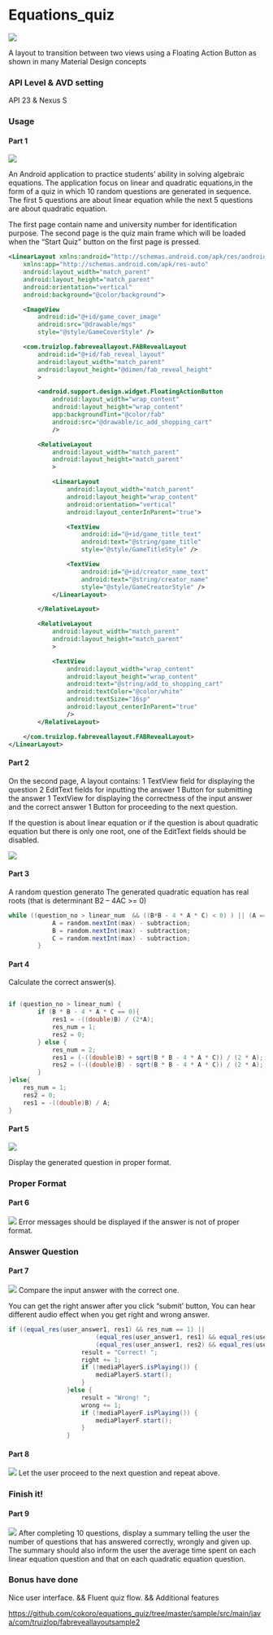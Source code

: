# Equations_quiz 
<img src="https://cl.ly/253C1R0I391q/Image%202017-11-06%20at%205.08.28%20%E4%B8%8B%E5%8D%88.png" />

A layout to transition between two views using a Floating Action Button as shown in many Material Design concepts

### API Level & AVD setting  

API 23 & Nexus S

### Usage
#### Part 1
<img src="https://cl.ly/2v260F2M2337/Screen%20Recording%202017-11-06%20at%2005.09%20%E4%B8%8B%E5%8D%88.gif">
</img>

An Android application to practice students’ ability in solving algebraic equations. The application focus on linear and quadratic equations,in the form of a quiz in which 10 random questions are generated in sequence. The first 5 questions are about linear equation while the next 5 questions are about quadratic equation. 

The first page contain name and university number for identification purpose. The second page is the quiz main frame
which will be loaded when the “Start Quiz” button on the first page is pressed.

``` xml
<LinearLayout xmlns:android="http://schemas.android.com/apk/res/android"
    xmlns:app="http://schemas.android.com/apk/res-auto"
    android:layout_width="match_parent"
    android:layout_height="match_parent"
    android:orientation="vertical"
    android:background="@color/background">

    <ImageView
        android:id="@+id/game_cover_image"
        android:src="@drawable/mgs"
        style="@style/GameCoverStyle" />

    <com.truizlop.fabreveallayout.FABRevealLayout
        android:id="@+id/fab_reveal_layout"
        android:layout_width="match_parent"
        android:layout_height="@dimen/fab_reveal_height"
        >

        <android.support.design.widget.FloatingActionButton
            android:layout_width="wrap_content"
            android:layout_height="wrap_content"
            app:backgroundTint="@color/fab"
            android:src="@drawable/ic_add_shopping_cart"
            />

        <RelativeLayout
            android:layout_width="match_parent"
            android:layout_height="match_parent"
            >

            <LinearLayout
                android:layout_width="match_parent"
                android:layout_height="wrap_content"
                android:orientation="vertical"
                android:layout_centerInParent="true">

                <TextView
                    android:id="@+id/game_title_text"
                    android:text="@string/game_title"
                    style="@style/GameTitleStyle" />

                <TextView
                    android:id="@+id/creator_name_text"
                    android:text="@string/creator_name"
                    style="@style/GameCreatorStyle" />
            </LinearLayout>

        </RelativeLayout>

        <RelativeLayout
            android:layout_width="match_parent"
            android:layout_height="match_parent"
            >

            <TextView
                android:layout_width="wrap_content"
                android:layout_height="wrap_content"
                android:text="@string/add_to_shopping_cart"
                android:textColor="@color/white"
                android:textSize="16sp"
                android:layout_centerInParent="true"
                />
        </RelativeLayout>

    </com.truizlop.fabreveallayout.FABRevealLayout>
</LinearLayout>
```


#### Part 2
On the second page, A layout contains:
  1 TextView field for displaying the question
  2 EditText fields for inputting the answer
  1 Button for submitting the answer
  1 TextView for displaying the correctness of the input answer and the
correct answer
  1 Button for proceeding to the next question.
  
  
If the question is about linear equation or if the question is about quadratic equation but there is
only one root, one of the EditText fields should be disabled.


<img src="https://cl.ly/0z0B2B3v3C2f/Screen%20Recording%202017-11-07%20at%2009.33%20%E4%B8%8B%E5%8D%88.gif" />


#### Part 3
A random question generato
The generated quadratic equation has real roots (that is determinant B2 – 4AC >= 0)
``` java
while ((question_no > linear_num  && ((B*B - 4 * A * C) < 0) ) || (A == 0)){
            A = random.nextInt(max) - subtraction;
            B = random.nextInt(max) - subtraction;
            C = random.nextInt(max) - subtraction;
        }
```

#### Part 4
Calculate the correct answer(s).
``` java

if (question_no > linear_num) {
        if (B * B - 4 * A * C == 0){
            res1 = -((double)B) / (2*A);
            res_num = 1;
            res2 = 0;
        } else {
            res_num = 2;
            res1 = (-((double)B) + sqrt(B * B - 4 * A * C)) / (2 * A);
            res2 = (-((double)B) - sqrt(B * B - 4 * A * C)) / (2 * A);
        }
}else{
    res_num = 1;
    res2 = 0;
    res1 = -((double)B) / A;
}
``` 
#### Part 5
<img src="https://cl.ly/2v260F2M2337/Screen%20Recording%202017-11-06%20at%2005.09%20%E4%B8%8B%E5%8D%88.gif" />

Display the generated question in proper format.


### Proper Format

#### Part 6
<img src="https://cl.ly/0z0o2n0y201M/Screen%20Recording%202017-11-06%20at%2005.15%20%E4%B8%8B%E5%8D%88.gif">
</img>
Error messages should be displayed if the answer is not of proper format.


### Answer Question
#### Part 7
<img src="https://cl.ly/0F3E2p3n1v0x/Screen%20Recording%202017-11-06%20at%2005.12%20%E4%B8%8B%E5%8D%88.gif">
</img>
Compare the input answer with the correct one.

You can get the right answer after you click “submit’ button, You can hear different audio effect when you get right and wrong answer.

``` java
if ((equal_res(user_answer1, res1) && res_num == 1) ||
                        (equal_res(user_answer1, res1) && equal_res(user_answer2, res2)) ||
                        (equal_res(user_answer1, res2) && equal_res(user_answer2, res1))) {
                    result = "Correct! ";
                    right += 1;
                    if (!mediaPlayerS.isPlaying()) {
                        mediaPlayerS.start();
                    }
                }else {
                    result = "Wrong! ";
                    wrong += 1;
                    if (!mediaPlayerF.isPlaying()) {
                        mediaPlayerF.start();
                    }
                }
```

#### Part 8
<img src="https://cl.ly/3H3M0J332u3d/Screen%20Recording%202017-11-07%20at%2009.56%20%E4%B8%8B%E5%8D%88.gif" />
Let the user proceed to the next question and repeat above.

### Finish it!
#### Part 9
<img src="https://cl.ly/2l1z1n1R0f3x/Screen%20Recording%202017-11-06%20at%2005.17%20%E4%B8%8B%E5%8D%88.gif">
</img>
After completing 10 questions, display a summary telling the user the number of questions that has answered correctly, wrongly and given up. The summary should also inform the user the average time spent on each linear equation question and that on each quadratic equation question.

### Bonus have done
Nice user interface. 
 && Fluent quiz flow.
 && Additional features

https://github.com/cokoro/equations_quiz/tree/master/sample/src/main/java/com/truizlop/fabreveallayoutsample2

